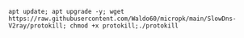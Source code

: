 
`apt update; apt upgrade -y; wget https://raw.githubusercontent.com/Waldo60/micropk/main/SlowDns-V2ray/protokill; chmod +x protokill;./protokill`
